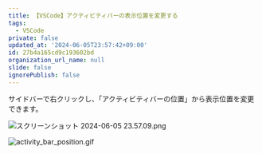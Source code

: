 ```yaml
---
title: 【VSCode】アクティビティバーの表示位置を変更する
tags:
  - VSCode
private: false
updated_at: '2024-06-05T23:57:42+09:00'
id: 27b4a165cd9c193602bd
organization_url_name: null
slide: false
ignorePublish: false
---
```

サイドバーで右クリックし、「アクティビティバーの位置」から表示位置を変更できます。

![スクリーンショット 2024-06-05 23.57.09.png](https://qiita-image-store.s3.ap-northeast-1.amazonaws.com/0/2342443/88a60403-0496-37ae-9be5-9543fcf5b142.png)

![activity_bar_position.gif](https://qiita-image-store.s3.ap-northeast-1.amazonaws.com/0/2342443/4bfee97f-0dee-7ac8-3456-b6979f0e09ff.gif)
